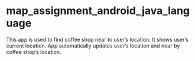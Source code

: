 # map_assignment_android_java_language
This app is used to find coffee shop near to user’s location. It shows user’s current location. App automatically updates user’s location and near by coffee shop’s location.
